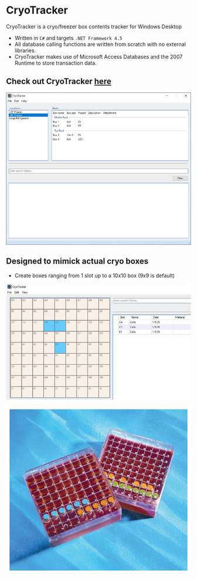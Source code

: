 # CryoTracker
CryoTracker is a cryo/freezer box contents tracker for Windows Desktop

* Written in `C#` and targets `.NET Framework 4.5`
* All database calling functions are written from scratch with no external libraries.
* CryoTracker makes use of Microsoft Access Databases and the 2007 Runtime to store transaction data.

## Check out CryoTracker [here](https://chris-mackay.github.io/CryoTrackerWebsite/)

![CryoTracker](MainForm.jpg?raw=true "CryoTracker")



## Designed to mimick actual cryo boxes

* Create boxes ranging from 1 slot up to a 10x10 box (9x9 is default)

![Box](Box.jpg?raw=true "Box") 

![RealBox](RealBox.jpg?raw=true "RealBox")